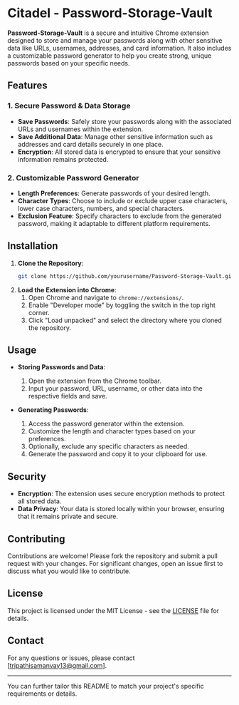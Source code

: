 # Citadel - Password-Storage-Vault

**Password-Storage-Vault** is a secure and intuitive Chrome extension designed to store and manage your passwords along with other sensitive data like URLs, usernames, addresses, and card information. It also includes a customizable password generator to help you create strong, unique passwords based on your specific needs.

## Features

### 1. Secure Password & Data Storage
- **Save Passwords**: Safely store your passwords along with the associated URLs and usernames within the extension.
- **Save Additional Data**: Manage other sensitive information such as addresses and card details securely in one place.
- **Encryption**: All stored data is encrypted to ensure that your sensitive information remains protected.

### 2. Customizable Password Generator
- **Length Preferences**: Generate passwords of your desired length.
- **Character Types**: Choose to include or exclude upper case characters, lower case characters, numbers, and special characters.
- **Exclusion Feature**: Specify characters to exclude from the generated password, making it adaptable to different platform requirements.

## Installation

1. **Clone the Repository**:
    ```bash
    git clone https://github.com/yourusername/Password-Storage-Vault.git
    ```
2. **Load the Extension into Chrome**:
    1. Open Chrome and navigate to `chrome://extensions/`.
    2. Enable "Developer mode" by toggling the switch in the top right corner.
    3. Click "Load unpacked" and select the directory where you cloned the repository.

## Usage

- **Storing Passwords and Data**:
    1. Open the extension from the Chrome toolbar.
    2. Input your password, URL, username, or other data into the respective fields and save.

- **Generating Passwords**:
    1. Access the password generator within the extension.
    2. Customize the length and character types based on your preferences.
    3. Optionally, exclude any specific characters as needed.
    4. Generate the password and copy it to your clipboard for use.

## Security

- **Encryption**: The extension uses secure encryption methods to protect all stored data.
- **Data Privacy**: Your data is stored locally within your browser, ensuring that it remains private and secure.

## Contributing

Contributions are welcome! Please fork the repository and submit a pull request with your changes. For significant changes, open an issue first to discuss what you would like to contribute.

## License

This project is licensed under the MIT License - see the [LICENSE](LICENSE) file for details.

## Contact

For any questions or issues, please contact [tripathisamanvay13@gmail.com].

---

You can further tailor this README to match your project's specific requirements or details.
